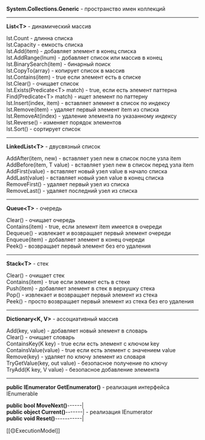 **System.Collections.Generic** - пространство имен коллекций

---

**List<Т>** - динамический массив

lst.Count - длинна списка  
lst.Capacity - емкость списка  
lst.Add(item) - добавляет элемент в конец списка  
lst.AddRange(Inum) - добавляет список или массив в конец  
lst.BinarySearch(item) - бинарный поиск  
lst.CopyTo(array) - копирует список в массив  
lst.Contains(item) - true если элемент есть в списке  
lst.Clear() - очищает список  
lst.Exists(Predicate\<T> match) - true, если есть элемент паттерна  
Find(Predicate\<T> match) - ищет элемент по паттерну  
lst.Insert(index, item) - вставляет элемент в список по индексу  
lst.Remove(item) - удаляет первый элемент item из списка  
lst.RemoveAt(index) - удаление элемента по указанному индексу 
lst.Reverse() - изменяет порядок элементов  
lst.Sort() - сортирует список

---

**LinkedList\<T>** - двусвязный список

AddAfter(item, new) - вставляет узел new в список после узла item  
AddBefore(item, T value) - вставляет узел new в список перед узла item  
AddFirst(value) - вставляет новый узел value в начало списка  
AddLast(value) - вставляет новый узел value в конец списка  
RemoveFirst() - удаляет первый узел из списка  
RemoveLast() - удаляет последний узел из списка

---

**Queue\<T>** - очередь

Clear() - очищает очередь  
Contains(item) - true, если элемент item имеется в очереди  
Dequeue() - извлекает и возвращает первый элемент очереди  
Enqueue(item) - добавляет элемент в конец очереди  
Peek() - возвращает первый элемент без его удаления

---

**Stack\<T>** - стек

Clear() - очищает стек  
Contains(item) - true если элемент есть в стеке  
Push(item) - добавляет элемент в стек в верхушку стека  
Pop() - извлекает и возвращает первый элемент из стека  
Peek() - просто возвращает первый элемент из стека без его удаления

---

**Dictionary<K, V>** - ассоциативный массив

Add(key, value) - добавляет новый элемент в словарь  
Clear() - очищает словарь  
ContainsKey(K key) - true если есть элемент с ключом key  
ContainsValue(value) - true если есть элемент с значением value  
Remove(key) - удаляет по ключу элемент из словаря  
TryGetValue(key, out value) - безопасное получение по ключу  
TryAdd(K key, V value) - безопасное добавление элемента

---

**public IEnumerator GetEnumerator()** - реализация интерфейса IEnumerable

**public bool MoveNext()**------|  
**public object Current()**-------| - реализация IEnumerator  
**public void Reset()**-----------|

[[🟡ExecutionModel]]